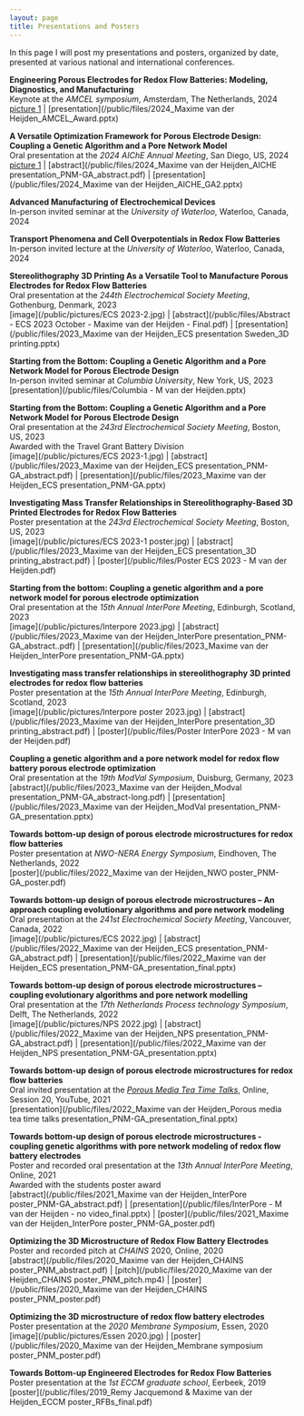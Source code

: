 ```yaml
---
layout: page
title: Presentations and Posters
---
```


In this page I will post my presentations and posters, organized by date, presented at various national and international conferences.

**Engineering Porous Electrodes for Redox Flow Batteries: Modeling, Diagnostics, and Manufacturing**\
Keynote at the *AMCEL symposium*, Amsterdam, The Netherlands, 2024\
[picture 1](/public/pictures/AMCEL.jpeg) \| [presentation](/public/files/2024_Maxime van der Heijden_AMCEL_Award.pptx)

**A Versatile Optimization Framework for Porous Electrode Design: Coupling a Genetic Algorithm and a Pore Network Model**\
Oral presentation at the *2024 AIChE Annual Meeting*, San Diego, US, 2024\
[picture 1](/public/pictures/AICHE.jpeg) \| [abstract](/public/files/2024_Maxime van der Heijden_AICHE presentation_PNM-GA_abstract.pdf) \| [presentation](/public/files/2024_Maxime van der Heijden_AICHE_GA2.pptx)

**Advanced Manufacturing of Electrochemical Devices**\
In-person invited seminar at the *University of Waterloo*, Waterloo, Canada, 2024

**Transport Phenomena and Cell Overpotentials in Redox Flow Batteries**\
In-person invited lecture at the *University of Waterloo*, Waterloo, Canada, 2024

**Stereolithography 3D Printing As a Versatile Tool to Manufacture Porous Electrodes for Redox Flow Batteries**\
Oral presentation at the *244th Electrochemical Society Meeting*, Gothenburg, Denmark, 2023\
[image](/public/pictures/ECS 2023-2.jpg) \| [abstract](/public/files/Abstract - ECS 2023 October - Maxime van der Heijden - Final.pdf) \| [presentation](/public/files/2023_Maxime van der Heijden_ECS presentation Sweden_3D printing.pptx)

**Starting from the Bottom: Coupling a Genetic Algorithm and a Pore Network Model for Porous Electrode Design**\
In-person invited seminar at *Columbia University*, New York, US, 2023\
[presentation](/public/files/Columbia - M van der Heijden.pptx)

**Starting from the Bottom: Coupling a Genetic Algorithm and a Pore Network Model for Porous Electrode Design**\
Oral presentation at the *243rd Electrochemical Society Meeting*, Boston, US, 2023\
Awarded with the Travel Grant Battery Division\
[image](/public/pictures/ECS 2023-1.jpg) \| [abstract](/public/files/2023_Maxime van der Heijden_ECS presentation_PNM-GA_abstract.pdf) \| [presentation](/public/files/2023_Maxime van der Heijden_ECS presentation_PNM-GA.pptx)

**Investigating Mass Transfer Relationships in Stereolithography-Based 3D Printed Electrodes for Redox Flow Batteries**\
Poster presentation at the *243rd Electrochemical Society Meeting*, Boston, US, 2023\
[image](/public/pictures/ECS 2023-1 poster.jpg) \| [abstract](/public/files/2023_Maxime van der Heijden_ECS presentation_3D printing_abstract.pdf) \| [poster](/public/files/Poster ECS 2023 - M van der Heijden.pdf)

**Starting from the bottom: Coupling a genetic algorithm and a pore network model for porous electrode optimization**\
Oral presentation at the *15th Annual InterPore Meeting*, Edinburgh, Scotland, 2023\
[image](/public/pictures/Interpore 2023.jpg) \| [abstract](/public/files/2023_Maxime van der Heijden_InterPore presentation_PNM-GA_abstract..pdf) \| [presentation](/public/files/2023_Maxime van der Heijden_InterPore presentation_PNM-GA.pptx)

**Investigating mass transfer relationships in stereolithography 3D printed electrodes for redox flow batteries**\
Poster presentation at the *15th Annual InterPore Meeting*, Edinburgh, Scotland, 2023\
[image](/public/pictures/Interpore poster 2023.jpg) \| [abstract](/public/files/2023_Maxime van der Heijden_InterPore presentation_3D printing_abstract.pdf) \| [poster](/public/files/Poster InterPore 2023 - M van der Heijden.pdf)

**Coupling a genetic algorithm and a pore network model for redox flow battery porous electrode optimization**\
Oral presentation at the *19th ModVal Symposium*, Duisburg, Germany, 2023\
[abstract](/public/files/2023_Maxime van der Heijden_Modval presentation_PNM-GA_abstract-long.pdf) \| [presentation](/public/files/2023_Maxime van der Heijden_ModVal presentation_PNM-GA_presentation.pptx)

**Towards bottom-up design of porous electrode microstructures for redox flow batteries**\
Poster presentation at *NWO-NERA Energy Symposium*, Eindhoven, The Netherlands, 2022\
[poster](/public/files/2022_Maxime van der Heijden_NWO poster_PNM-GA_poster.pdf)

**Towards bottom-up design of porous electrode microstructures – An approach coupling evolutionary algorithms and pore network modeling**\
Oral presentation at the *241st Electrochemical Society Meeting*, Vancouver, Canada, 2022\
[image](/public/pictures/ECS 2022.jpg) \| [abstract](/public/files/2022_Maxime van der Heijden_ECS presentation_PNM-GA_abstract.pdf) \| [presentation](/public/files/2022_Maxime van der Heijden_ECS presentation_PNM-GA_presentation_final.pptx)

**Towards bottom-up design of porous electrode microstructures – coupling evolutionary algorithms and pore network modelling**\
Oral presentation at the *17th Netherlands Process technology Symposium*, Delft, The Netherlands, 2022\
[image](/public/pictures/NPS 2022.jpg) \| [abstract](/public/files/2022_Maxime van der Heijden_NPS presentation_PNM-GA_abstract.pdf) \| [presentation](/public/files/2022_Maxime van der Heijden_NPS presentation_PNM-GA_presentation.pptx)

**Towards bottom-up design of porous electrode microstructures for redox flow batteries**\
Oral invited presentation at the *[Porous Media Tea Time Talks](https://www.youtube.com/watch?v=YryOF5lVuHg)*, Online, Session 20, YouTube, 2021\
[presentation](/public/files/2022_Maxime van der Heijden_Porous media tea time talks presentation_PNM-GA_presentation_final.pptx)

**Towards bottom-up design of porous electrode microstructures - coupling genetic algorithms with pore network modeling of redox flow battery electrodes**\
Poster and recorded oral presentation at the *13th Annual InterPore Meeting*, Online, 2021\
Awarded with the students poster award\
[abstract](/public/files/2021_Maxime van der Heijden_InterPore poster_PNM-GA_abstract.pdf) \| [presentation](/public/files/InterPore - M van der Heijden - no video_final.pptx) \| [poster](/public/files/2021_Maxime van der Heijden_InterPore poster_PNM-GA_poster.pdf)

**Optimizing the 3D Microstructure of Redox Flow Battery Electrodes**\
Poster and recorded pitch at *CHAINS* 2020, Online, 2020\
[abstract](/public/files/2020_Maxime van der Heijden_CHAINS poster_PNM_abstract.pdf) \| [pitch](/public/files/2020_Maxime van der Heijden_CHAINS poster_PNM_pitch.mp4) \| [poster](/public/files/2020_Maxime van der Heijden_CHAINS poster_PNM_poster.pdf)

**Optimizing the 3D microstructure of redox flow battery electrodes**\
Poster presentation at the *2020 Membrane Symposium*, Essen, 2020\
[image](/public/pictures/Essen 2020.jpg) \| [poster](/public/files/2020_Maxime van der Heijden_Membrane symposium poster_PNM_poster.pdf)

**Towards Bottom-up Engineered Electrodes for Redox Flow Batteries**\
Poster presentation at the *1st ECCM graduate school*, Eerbeek, 2019\
[poster](/public/files/2019_Remy Jacquemond & Maxime van der Heijden_ECCM poster_RFBs_final.pdf)